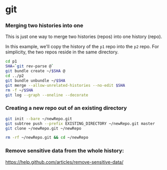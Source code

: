 
# git

### Merging two histories into one

This is just one way to merge two histories (repos) into one history (repo).

In this example, we'll copy the history of the `p1` repo into the `p2` repo.
For simplicity, the two repos reside in the same directory.

```bash
cd p1
SHA=`git rev-parse @`
git bundle create ~/$SHA @
cd ../p2
git bundle unbundle ~/$SHA
git merge --allow-unrelated-histories --no-edit $SHA
rm -f ~/$SHA
git log --graph --oneline --decorate
```

### Creating a new repo out of an existing directory

```bash
git init --bare ~/newRepo.git
git subtree push --prefix EXISTING_DIRECTORY ~/newRepo.git master
git clone ~/newRepo.git ~/newRepo

rm -rf ~/newRepo.git && cd ~/newRepo
```

### Remove sensitive data from the whole history:

https://help.github.com/articles/remove-sensitive-data/
